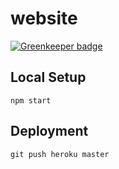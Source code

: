 # website

[![Greenkeeper badge](https://badges.greenkeeper.io/welovecoding/website.svg)](https://greenkeeper.io/)

## Local Setup

```
npm start
``` 

## Deployment

```
git push heroku master
```

